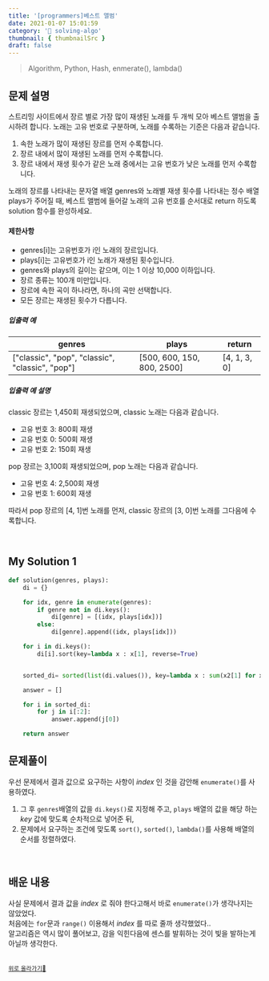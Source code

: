 ```yaml
---
title: '[programmers]베스트 앨범'
date: 2021-01-07 15:01:59
category: '💯 solving-algo'
thumbnail: { thumbnailSrc }
draft: false
---
```


> Algorithm, Python, Hash, enmerate(), lambda()

## 문제 설명

스트리밍 사이트에서 장르 별로 가장 많이 재생된 노래를 두 개씩 모아 베스트 앨범을 출시하려 합니다. 노래는 고유 번호로 구분하며, 노래를 수록하는 기준은 다음과 같습니다.

1. 속한 노래가 많이 재생된 장르를 먼저 수록합니다.
2. 장르 내에서 많이 재생된 노래를 먼저 수록합니다.
3. 장르 내에서 재생 횟수가 같은 노래 중에서는 고유 번호가 낮은 노래를 먼저 수록합니다.

노래의 장르를 나타내는 문자열 배열 genres와 노래별 재생 횟수를 나타내는 정수 배열 plays가 주어질 때, 베스트 앨범에 들어갈 노래의 고유 번호를 순서대로 return 하도록 solution 함수를 완성하세요.

#### 제한사항

- genres[i]는 고유번호가 i인 노래의 장르입니다.
- plays[i]는 고유번호가 i인 노래가 재생된 횟수입니다.
- genres와 plays의 길이는 같으며, 이는 1 이상 10,000 이하입니다.
- 장르 종류는 100개 미만입니다.
- 장르에 속한 곡이 하나라면, 하나의 곡만 선택합니다.
- 모든 장르는 재생된 횟수가 다릅니다.

##### 입출력 예

| genres                                          | plays                      | return       |
| ----------------------------------------------- | -------------------------- | ------------ |
| ["classic", "pop", "classic", "classic", "pop"] | [500, 600, 150, 800, 2500] | [4, 1, 3, 0] |

##### 입출력 예 설명

classic 장르는 1,450회 재생되었으며, classic 노래는 다음과 같습니다.

- 고유 번호 3: 800회 재생
- 고유 번호 0: 500회 재생
- 고유 번호 2: 150회 재생

pop 장르는 3,100회 재생되었으며, pop 노래는 다음과 같습니다.

- 고유 번호 4: 2,500회 재생
- 고유 번호 1: 600회 재생

따라서 pop 장르의 [4, 1]번 노래를 먼저, classic 장르의 [3, 0]번 노래를 그다음에 수록합니다.

<br/>

## My Solution 1

```python
def solution(genres, plays):
    di = {}

    for idx, genre in enumerate(genres):
        if genre not in di.keys():
            di[genre] = [(idx, plays[idx])]
        else:
            di[genre].append((idx, plays[idx]))

    for i in di.keys():
        di[i].sort(key=lambda x : x[1], reverse=True)


    sorted_di= sorted(list(di.values()), key=lambda x : sum(x2[1] for x2 in x), reverse=True)

    answer = []

    for i in sorted_di:
        for j in i[:2]:
            answer.append(j[0])

    return answer
```

## 문제풀이

우선 문제에서 결과 값으로 요구하는 사항이 _index_ 인 것을 감안해 `enumerate()`를 사용하였다.

1. 그 후 `genres`배열의 값을 `di.keys()`로 지정해 주고, `plays` 배열의 값을 해당 하는 _key_ 값에 맞도록 순차적으로 넣어준 뒤,
2. 문제에서 요구하는 조건에 맞도록 `sort()`, `sorted()`, `lambda()`를 사용해 배열의 순서를 정렬하였다.

<br />

## 배운 내용

사실 문제에서 결과 값을 _index_ 로 줘야 한다고해서 바로 `enumerate()`가 생각나지는 않았었다.  
처음에는 `for`문과 `range()` 이용해서 _index_ 를 따로 줄까 생각했었다..  
알고리즘은 역시 많이 풀어보고, 감을 익힌다음에 센스를 발휘하는 것이 빛을 발하는게 아닐까 생각한다.

<br />
<a href='#'><small class='up-button'>위로 올라가기💨</small></a>
<br />
